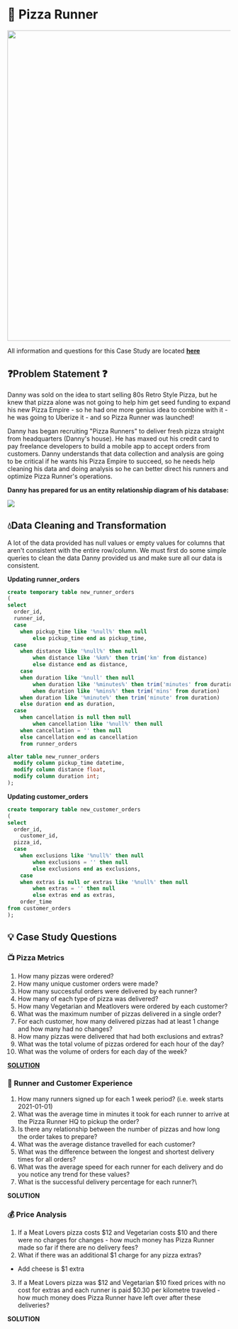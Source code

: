 # 🍕 Pizza Runner

<img src="https://8weeksqlchallenge.com/images/case-study-designs/2.png" width="700">

All information and questions for this Case Study are located [**here**](https://8weeksqlchallenge.com/case-study-2/)

## ❓Problem Statement ❓

Danny was sold on the idea to start selling 80s Retro Style Pizza, but he knew that pizza alone was not going to help him get seed funding to expand his new Pizza Empire - so he had one more genius idea to combine with it - he was going to Uberize it - and so Pizza Runner was launched!

Danny has began recruiting "Pizza Runners" to deliver fresh pizza straight from headquarters (Danny's house). He has maxed out his credit card to pay freelance developers to build a mobile app to accept orders from customers. Danny understands that data collection and analysis are going to be critical if he wants his Pizza Empire to succeed, so he needs help cleaning his data and doing analysis so he can better direct his runners and optimize Pizza Runner's operations. 

**Danny has prepared for us an entity relationship diagram of his database:**

<img src="https://i.gyazo.com/caab0f20cf0cb0e5d8a9b2683f2d2756.png">

## 💧Data Cleaning and Transformation
A lot of the data provided has null values or empty values for columns that aren't consistent with the entire row/column. We must first do some simple queries to clean the data Danny provided us and make sure all our data is consistent. 

**Updating runner_orders**
```sql
create temporary table new_runner_orders
(
select
  order_id,
  runner_id,
  case
    when pickup_time like '%null%' then null
		else pickup_time end as pickup_time,
  case
    when distance like '%null%' then null
		when distance like '%km%' then trim('km' from distance)
		else distance end as distance,
	case
    when duration like '%null' then null
		when duration like '%minutes%' then trim('minutes' from duration)
		when duration like '%mins%' then trim('mins' from duration)
    when duration like '%minute%' then trim('minute' from duration)
    else duration end as duration,
  case
    when cancellation is null then null
		when cancellation like '%null%' then null
    when cancellation = '' then null
    else cancellation end as cancellation
	from runner_orders

alter table new_runner_orders
  modify column pickup_time datetime,
  modify column distance float,
  modify column duration int;
);
```

**Updating customer_orders**
```sql
create temporary table new_customer_orders
(
select
  order_id,
	customer_id,
  pizza_id,
  case
    when exclusions like '%null%' then null
		when exclusions = '' then null
		else exclusions end as exclusions,
	case
    when extras is null or extras like '%null%' then null
		when extras = '' then null
		else extras end as extras,
	order_time
from customer_orders
);
```

## 💡 Case Study Questions

### 📺 Pizza Metrics
1. How many pizzas were ordered?
2. How many unique customer orders were made?
3. How many successful orders were delivered by each runner?
4. How many of each type of pizza was delivered?
5. How many Vegetarian and Meatlovers were ordered by each customer?
6. What was the maximum number of pizzas delivered in a single order?
7. For each customer, how many delivered pizzas had at least 1 change and how many had no changes?
8. How many pizzas were delivered that had both exclusions and extras?
9. What was the total volume of pizzas ordered for each hour of the day?
10. What was the volume of orders for each day of the week?

[**SOLUTION**](https://github.com/Strova23/8-Week-SQL/blob/main/%232%20-%20Pizza%20Runner/Pizza%20Metrics.md)

### 🧍 Runner and Customer Experience
1. How many runners signed up for each 1 week period? (i.e. week starts 2021-01-01)
2. What was the average time in minutes it took for each runner to arrive at the Pizza Runner HQ to pickup the order?
3. Is there any relationship between the number of pizzas and how long the order takes to prepare?
4. What was the average distance travelled for each customer?
5. What was the difference between the longest and shortest delivery times for all orders?
6. What was the average speed for each runner for each delivery and do you notice any trend for these values?
7. What is the successful delivery percentage for each runner?\

**SOLUTION**

### 💰 Price Analysis
1. If a Meat Lovers pizza costs $12 and Vegetarian costs $10 and there were no charges for changes - how much money has Pizza Runner made so far if there are no delivery fees?
2. What if there was an additional $1 charge for any pizza extras?
- Add cheese is $1 extra
3. If a Meat Lovers pizza was $12 and Vegetarian $10 fixed prices with no cost for extras and each runner is paid $0.30 per kilometre traveled - how much money does Pizza Runner have left over after these deliveries?

**SOLUTION**
